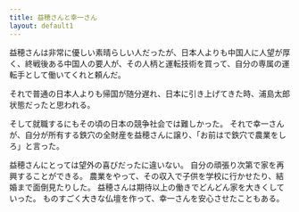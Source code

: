 ```yaml
---
title: 益穂さんと幸一さん
layout: default1
---
```

益穂さんは非常に優しい素晴らしい人だったが、日本人よりも中国人に人望が厚く、終戦後ある中国人の要人が、その人柄と運転技術を買って、自分の専属の運転手として働いてくれと頼んだ。

それで普通の日本人よりも帰国が随分遅れ、日本に引き上げてきた時、浦島太郎状態だったと思われる。

そして就職するにもその頃の日本の競争社会では難しかった。
それで幸一さんが、自分が所有する鉄穴の全財産を益穂さんに譲り、「お前はで鉄穴で農業をしろ」と言った。

益穂さんにとっては望外の喜びだったに違いない。
自分の頑張り次第で家を再興することができる。
農業をやって、その収入で子供を学校に行かせたり、結婚まで面倒見たりした。
益穂さんは期待以上の働きでどんどん家を大きくしていった。
ものすごく大きな仏壇を作って、幸一さんを安心させたこともある。

